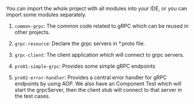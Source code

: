 You can import the whole project with all modules into your IDE, or you can import some modules separately.

1.  `common-grpc`: The common code related to gRPC which can be reused in other projects.

2. `grpc-resource`: Declare the grpc servers in *.proto file.
    
3. `grpc-client`: The client application which will connect to grpc servers.

4. `pro01-simple-grpc`: Provides some simple gRPC endpoints

5. `pro02-error-handler`: Provides a central error handler for gRPC endpoints by using AOP. 
We also have an Component Test which will start the grpcServer, then the client stub will connect to that server in the test cases. 
